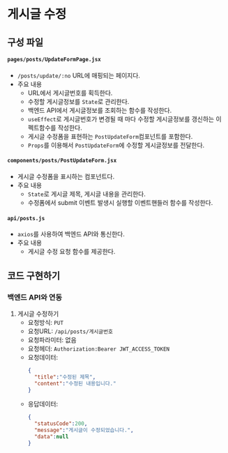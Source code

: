 # 게시글 수정

## 구성 파일
#### `pages/posts/UpdateFormPage.jsx`
- `/posts/update/:no` URL에 매핑되는 페이지다.
- 주요 내용
  - URL에서 게시글번호를 획득한다.
  - 수정할 게시글정보를 `State`로 관리한다.
  - 백엔드 API에서 게시글정보를 조회하는 함수를 작성한다.
  - `useEffect`로 게시글번호가 변경될 때 마다 수정할 게시글정보를 갱신하는 이펙트함수를 작성한다.
  - 게시글 수정폼을 표현하는 `PostUpdateForm`컴포넌트를 포함한다.
  - `Props`를 이용해서 `PostUpdateForm`에 수정할 게시글정보를 전달한다. 
#### `components/posts/PostUpdateForm.jsx`
- 게시글 수정폼을 표시하는 컴포넌트다.
- 주요 내용
  - `State`로 게시글 제목, 게시글 내용을 관리한다.
  - 수정폼에서 submit 이벤트 발생시 실행할 이벤트핸들러 함수를 작성한다.
#### `api/posts.js`
- `axios`를 사용하여 백엔드 API와 통신한다.
- 주요 내용
  - 게시글 수정 요청 함수를 제공한다.
 
## 코드 구현하기
### 백엔드 API와 연동
1. 게시글 수정하기
   - 요청방식: `PUT`
   - 요청URL: `/api/posts/게시글번호`
   - 요청파라미터: 없음
   - 요청헤더: `Authorization:Bearer JWT_ACCESS_TOKEN`
   - 요청데이터:
     ```json
     {
       "title":"수정된 제목",
       "content":"수정된 내용입니다."
     }
     ```
   - 응답데이터:
     ```json
     {
       "statusCode":200,
       "message":"게시글이 수정되었습니다.",
       "data":null
     }
     ```
